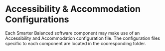 # Accessibility & Accommodation Configurations

Each Smarter Balanced software component may make use of an Accessibility and Accommodation configuration file.  The configuration files specific to each component are located in the cooresponding folder.
